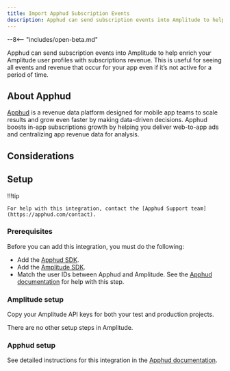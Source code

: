 ```yaml
---
title: Import Apphud Subscription Events
description: Apphud can send subscription events into Amplitude to help enrich your Amplitude user profiles with subscriptions revenue.
---
```


--8<-- "includes/open-beta.md"

Apphud can send subscription events into Amplitude to help enrich your Amplitude user profiles with subscriptions revenue. This is useful for seeing all events and revenue that occur for your app even if it’s not active for a period of time. 

## About Apphud

[Apphud](https://apphud.com/) is a revenue data platform designed for mobile app teams to scale results and grow even faster by making data-driven decisions. Apphud boosts in-app subscriptions growth by helping you deliver web-to-app ads and centralizing app revenue data for analysis.

## Considerations

## Setup

!!!tip

    For help with this integration, contact the [Apphud Support team](https://apphud.com/contact).

### Prerequisites

Before you can add this integration, you must do the following: 

- Add the [Apphud SDK](https://docs.apphud.com/getting-started/sdk-integration#configure-apphud-sdk).
- Add the [Amplitude SDK](/data/sources/#sdks).
- Match the user IDs between Apphud and Amplitude. See the [Apphud documentation](https://docs.apphud.com/integrations/analytics/amplitude#match-user-ids) for help with this step. 

### Amplitude setup

Copy your Amplitude API keys for both your test and production projects.

There are no other setup steps in Amplitude. 

### Apphud setup

See detailed instructions for this integration in the [Apphud documentation](https://docs.apphud.com/integrations/analytics/amplitude).
